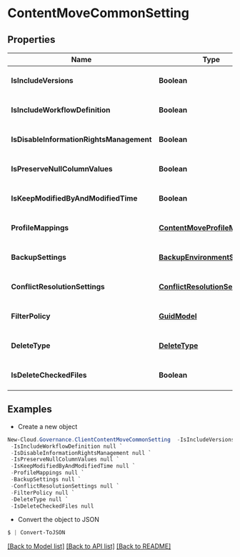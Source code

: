 # ContentMoveCommonSetting
## Properties

Name | Type | Description | Notes
------------ | ------------- | ------------- | -------------
**IsIncludeVersions** | **Boolean** |  | [optional] [default to null]
**IsIncludeWorkflowDefinition** | **Boolean** |  | [optional] [default to null]
**IsDisableInformationRightsManagement** | **Boolean** |  | [optional] [default to null]
**IsPreserveNullColumnValues** | **Boolean** |  | [optional] [default to null]
**IsKeepModifiedByAndModifiedTime** | **Boolean** |  | [optional] [default to null]
**ProfileMappings** | [**ContentMoveProfileMappings**](ContentMoveProfileMappings.md) |  | [optional] [default to null]
**BackupSettings** | [**BackupEnvironmentSetting**](BackupEnvironmentSetting.md) |  | [optional] [default to null]
**ConflictResolutionSettings** | [**ConflictResolutionSetting**](ConflictResolutionSetting.md) |  | [optional] [default to null]
**FilterPolicy** | [**GuidModel**](GuidModel.md) |  | [optional] [default to null]
**DeleteType** | [**DeleteType**](DeleteType.md) |  | [optional] [default to null]
**IsDeleteCheckedFiles** | **Boolean** |  | [optional] [default to null]

## Examples

- Create a new object
```powershell
New-Cloud.Governance.ClientContentMoveCommonSetting  -IsIncludeVersions null `
 -IsIncludeWorkflowDefinition null `
 -IsDisableInformationRightsManagement null `
 -IsPreserveNullColumnValues null `
 -IsKeepModifiedByAndModifiedTime null `
 -ProfileMappings null `
 -BackupSettings null `
 -ConflictResolutionSettings null `
 -FilterPolicy null `
 -DeleteType null `
 -IsDeleteCheckedFiles null
```

- Convert the object to JSON
```powershell
$ | Convert-ToJSON
```


[[Back to Model list]](../README.md#documentation-for-models) [[Back to API list]](../README.md#documentation-for-api-endpoints) [[Back to README]](../README.md)

